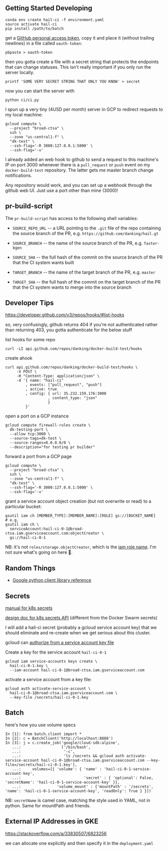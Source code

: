 Getting Started Developing
---
```
conda env create hail-ci -f environment.yaml
source activate hail-ci
pip install /path/to/batch
```

get a [GitHub personal access token](https://github.com/settings/tokens), copy
it and place it (without trailing newlines) in a file called `oauth-token`:

```
pbpaste > oauth-token
```

then you gotta create a file with a secret string that protects the endpoints
that can change statuses. This isn't really important if you only run the server
locally.

```
printf 'SOME VERY SECRET STRING THAT ONLY YOU KNOW' > secret
```

now you can start the server with

```
python ci/ci.py
```

I spun up a very tiny (4USD per month) server in GCP to redirect requests to my
local machine:

```
gcloud compute \
  --project "broad-ctsa" \
  ssh \
  --zone "us-central1-f" \
  "dk-test" \
  --ssh-flag='-R 3000:127.0.0.1:5000' \
  --ssh-flag='-v'
```

I already added an web hook to github to send a request to this machine's IP on
port 3000 whenever there is a `pull_request` or `push` event on my
`docker-build-test` repository. The latter gets me master branch change
notifications.

Any repository would work, and you can set up a webhook through the github web
UI. Just use a port other than mine (3000)!

pr-build-script
---
The `pr-build-script` has access to the following shell variables:

 - `SOURCE_REPO_URL` -- a URL pointing to the `.git` file of the repo containing
   the source branch of the PR, e.g. `https://github.com/danking/hail.gt`

 - `SOURCE_BRANCH` -- the name of the source branch of the PR,
   e.g. `faster-bgen`

 - `SOURCE_SHA` -- the full hash of the commit on the source branch of the PR
   that the CI system wants built

 - `TARGET_BRANCH` -- the name of the target branch of the PR, e.g. `master`

 - `TARGET_SHA` -- the full hash of the commit on the target branch of the PR
   that the CI system wants to merge into the source branch

Developer Tips
---

https://developer.github.com/v3/repos/hooks/#list-hooks

so, very confusingly, github returns 404 if you're not authenticated rather than
returning 403, you gotta authenticate for the below stuff

list hooks for some repo
```
curl -LI api.github.com/repos/danking/docker-build-test/hooks
```

create ahook
```
curl api.github.com/repos/danking/docker-build-test/hooks \
     -X POST \
     -H "Content-Type: application/json" \
     -d '{ name: "hail-ci"
         , events: ["pull_request", "push"]
         , active: true
         , config: { url: 35.232.159.176:3000
                   , content_type: "json"
                   }
         }'
```


open a port on a GCP instance
```
gcloud compute firewall-rules create \
  dk-testing-port \
  --allow tcp:3000 \
  --source-tags=dk-test \
  --source-ranges=0.0.0.0/0 \
  --description="for testing pr builder"
```


forward a port from a GCP page
```
gcloud compute \
  --project "broad-ctsa" \
  ssh \
  --zone "us-central1-f" \
  "dk-test" \
  --ssh-flag='-R 3000:127.0.0.1:5000' \
  --ssh-flag='-v'
```

grant a service account object creation (but not overwrite or read) to a
particular bucket:

```
gsutil iam ch [MEMBER_TYPE]:[MEMBER_NAME]:[ROLE] gs://[BUCKET_NAME]
# e.g.
gsutil iam ch \
  serviceAccount:hail-ci-0-1@broad-ctsa.iam.gserviceaccount.com:objectCreator \
  gs://hail-ci-0-1
```

NB: it's not `roles/storage.objectCreator`, which is the [iam role
name](https://cloud.google.com/storage/docs/access-control/iam-roles). I'm not
sure what's going on here :shrug:.

Random Things
---

 - [Google python client library reference](https://googlecloudplatform.github.io/google-cloud-python/)


Secrets
---

[manual for k8s secrets](https://kubernetes.io/docs/concepts/configuration/secret/)

[design doc for k8s secrets
API](https://github.com/kubernetes/community/blob/master/contributors/design-proposals/auth/secrets.md)
(different from the Docker Swarm secrets)

I will add a hail-ci secret (probably a gcloud service account key) that we
should eliminate and re-create when we get serious about this cluster.

gcloud can [authorize from a service account key
file](https://cloud.google.com/sdk/gcloud/reference/auth/activate-service-account)

Create a key for the service account `hail-ci-0-1`
```
gcloud iam service-accounts keys create \
  hail-ci-0-1.key \
  --iam-account hail-ci-0-1@broad-ctsa.iam.gserviceaccount.com
```

activate a service account from a key file:
```
gcloud auth activate-service-account \
  hail-ci-0-1@broad-ctsa.iam.gserviceaccount.com \
  --key-file /secrets/hail-ci-0-1.key
```

Batch
---

here's how you use volume specs

```ipython
In [1]: from batch.client import *
In [2]: c = BatchClient('http://localhost:8888')
In [3]: j = c.create_job('google/cloud-sdk:alpine',
   ...:                  ['/bin/bash',
   ...:                   '-c',
   ...:                   'ls /secrets && gcloud auth activate-service-account hail-ci-0-1@broad-ctsa.iam.gserviceaccount.com --key-file=/secrets/hail-ci-0-1.key'],
   ...:     volumes=[{ 'volume': { 'name' : 'hail-ci-0-1-service-account-key',
   ...:                            'secret' : { 'optional': False, 'secretName': 'hail-ci-0-1-service-account-key' }},
   ...:                'volume_mount' : {'mountPath' : '/secrets', 'name': 'hail-ci-0-1-service-account-key', 'readOnly': True } }])
```

NB: `secretName` is camel case, matching the style used in YAML, not in
python. Same for mountPath and friends.

External IP Addresses in GKE
---
https://stackoverflow.com/a/33830507/6823256

we can allocate one explicitly and then specify it in the `deployment.yaml`
